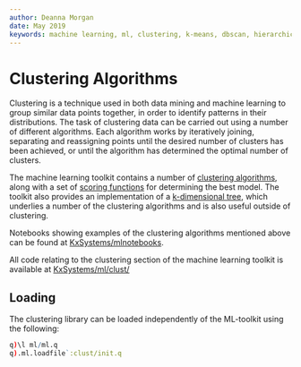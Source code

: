 ```yaml
---
author: Deanna Morgan
date: May 2019
keywords: machine learning, ml, clustering, k-means, dbscan, hierarchical, cure
---
```


# <i class="fas fa-share-alt"></i> Clustering Algorithms

Clustering is a technique used in both data mining and machine learning to group similar data points together, in order to identify patterns in their distributions. The task of clustering data can be carried out using a number of different algorithms. Each algorithm works by iteratively joining, separating and reassigning points until the desired number of clusters has been achieved, or until the algorithm has determined the optimal number of clusters.

The machine learning toolkit contains a number of [clustering algorithms](algos.md), along with a set of [scoring functions](score.md) for determining the best model. The toolkit also provides an implementation of a [k-dimensional tree](kdtree.md), which underlies a number of the clustering algorithms and is also useful outside of clustering. 

Notebooks showing examples of the clustering algorithms mentioned above can be found at
<i class="fab fa-github"></i>
[KxSystems/mlnotebooks](https://github.com/kxsystems/mlnotebooks).

All code relating to the clustering section of the machine learning toolkit is available at
<i class="fab fa-github"></i>
[KxSystems/ml/clust/](https://github.com/kxsystems/ml/clust/)

## Loading

The clustering library can be loaded independently of the ML-toolkit using the following:

```q
q)\l ml/ml.q
q).ml.loadfile`:clust/init.q
```
